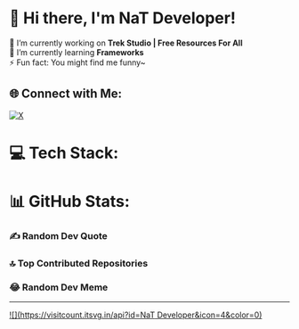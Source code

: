 # 👋 Hi there, I'm NaT Developer!

🔭 I’m currently working on **Trek Studio | Free Resources For All**<br>
🌱 I’m currently learning **Frameworks**<br>
⚡ Fun fact: You might find me funny~


## 🌐 Connect with Me:
[![X](https://img.shields.io/badge/X-black.svg?logo=X&logoColor=white)](https://x.com/natthedeveloper) 

# 💻 Tech Stack:
<!-- Insert your tech stack here -->

# 📊 GitHub Stats:
<!-- Insert your GitHub stats here -->

### ✍️ Random Dev Quote
<!-- Insert a random developer quote here -->

### 🔝 Top Contributed Repositories
<!-- Insert your top contributed repositories here -->

### 😂 Random Dev Meme
<!-- Insert a random developer meme here -->

---

[![](https://visitcount.itsvg.in/api?id=NaT Developer&icon=4&color=0)](https://visitcount.itsvg.in)
<!-- Proudly created with GPRM ( https://gprm.itsvg.in ) -->
